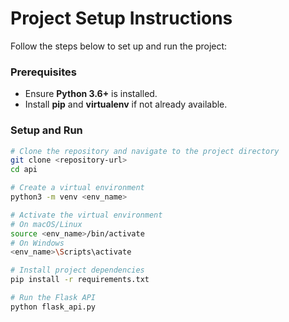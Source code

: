 # Project Setup Instructions

Follow the steps below to set up and run the project:

### Prerequisites
- Ensure **Python 3.6+** is installed.
- Install **pip** and **virtualenv** if not already available.

### Setup and Run

```bash
# Clone the repository and navigate to the project directory
git clone <repository-url>
cd api

# Create a virtual environment
python3 -m venv <env_name>

# Activate the virtual environment
# On macOS/Linux
source <env_name>/bin/activate
# On Windows
<env_name>\Scripts\activate

# Install project dependencies
pip install -r requirements.txt

# Run the Flask API
python flask_api.py
